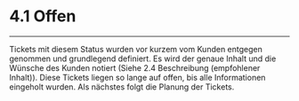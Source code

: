 # 4.1 Offen

---

Tickets mit diesem Status wurden vor kurzem vom Kunden entgegen genommen und grundlegend definiert. Es wird der genaue Inhalt und die Wünsche des Kunden notiert \(Siehe 2.4 Beschreibung \(empfohlener Inhalt\)\). Diese Tickets liegen so lange auf offen, bis alle Informationen eingeholt wurden. Als nächstes folgt die Planung der Tickets.

